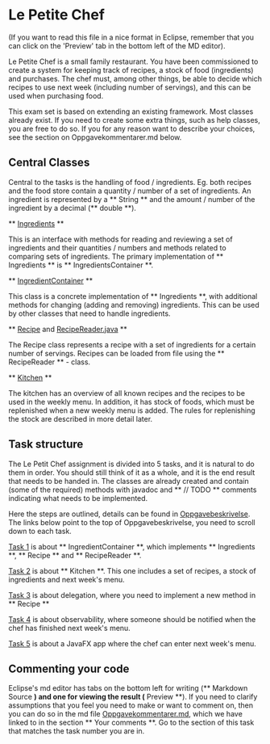 # Le Petite Chef
(If you want to read this file in a nice format in Eclipse, remember that you can click on the 'Preview' tab in the bottom left of the MD editor).

Le Petite Chef is a small family restaurant. You have been commissioned to create a system for keeping track of recipes, a stock of food (ingredients) and purchases. The chef must, among other things, be able to decide which recipes to use next week (including number of servings), and this can be used when purchasing food.

This exam set is based on extending an existing framework. Most classes already exist. If you need to create some extra things, such as help classes, you are free to do so. If you for any reason want to describe your choices, see the section on Oppgavekommentarer.md below.

## Central Classes

Central to the tasks is the handling of food / ingredients. Eg. both recipes and the food store contain a quantity / number of a set of ingredients. An ingredient is represented by a ** String ** and the amount / number of the ingredient by a decimal (** double **). 


** [Ingredients](Ingredients.java) **

This is an interface with methods for reading and reviewing a set of ingredients and their quantities / numbers and methods related to comparing sets of ingredients. The primary implementation of ** Ingredients ** is ** IngredientsContainer **.



** [IngredientContainer](IngredientContainer.java) **

This class is a concrete implementation of ** Ingredients **, with additional methods for changing (adding and removing) ingredients. This can be used by other classes that need to handle ingredients.

** [Recipe](Recipe.java) and [RecipeReader.java](RecipeReader.java) **

The Recipe class represents a recipe with a set of ingredients for a certain number of servings. Recipes can be loaded from file using the ** RecipeReader ** - class.

** [Kitchen](Kitchen.java) **

The kitchen has an overview of all known recipes and the recipes to be used in the weekly menu. In addition, it has stock of foods, which must be replenished when a new weekly menu is added. The rules for replenishing the stock are described in more detail later.

## Task structure

The Le Petit Chef assignment is divided into 5 tasks, and it is natural to do them in order. You should still think of it as a whole, and it is the end result that needs to be handed in. The classes are already created and contain (some of the required) methods with javadoc and ** // TODO ** comments indicating what needs to be implemented.

Here the steps are outlined, details can be found in [Oppgavebeskrivelse](Oppgavebeskrivelse_EN.md). The links below point to the top of Oppgavebeskrivelse, you need to scroll down to each task.

[Task 1](Oppgavebeskrivelse_EN.md) is about ** IngredientContainer **, which implements ** Ingredients **, ** Recipe ** and ** RecipeReader **.

[Task 2](Oppgavebeskrivelse.md) is about ** Kitchen **. This one includes a set of recipes, a stock of ingredients and next week's menu.

[Task 3](Oppgavebeskrivelse_EN.md) is about delegation, where you need to implement a new method in ** Recipe **

[Task 4](Oppgavebeskrivelse_EN.md) is about observability, where someone should be notified when the chef has finished next week's menu.

[Task 5](Oppgavebeskrivelse_EN.md) is about a JavaFX app where the chef can enter next week's menu.

## Commenting your code
Eclipse's md editor has tabs on the bottom left for writing (** Markdown Source **) and one for viewing the result (** Preview **). If you need to clarify assumptions that you feel you need to make or want to comment on, then you can do so in the md file [Oppgavekommentarer.md](Oppgavekommentarer.md), which we have linked to in the section ** Your comments **. Go to the section of this task that matches the task number you are in.
